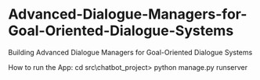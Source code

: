 # Advanced-Dialogue-Managers-for-Goal-Oriented-Dialogue-Systems
Building Advanced Dialogue Managers for Goal-Oriented Dialogue Systems

How to run the App:
cd src\chatbot_project>
python manage.py runserver